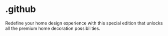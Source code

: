 # .github
Redefine your home design experience with this special edition that unlocks all the premium home decoration possibilities.
